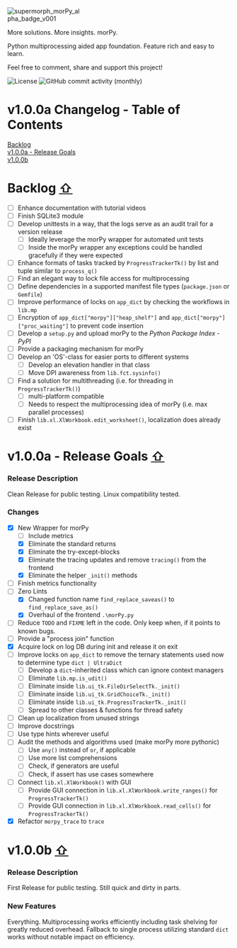 <img src="https://github.com/user-attachments/assets/38a7a1e8-2a55-4f42-95a8-691a1cd77586" alt="supermorph_morPy_alpha_badge_v001" style="max-width:33%; height:auto;">

More solutions. More insights. morPy.

Python multiprocessing aided app foundation. Feature rich and easy to learn.

Feel free to comment, share and support this project!  

![License](https://img.shields.io/github/license/supermorphDotTech/morPy)
![GitHub commit activity (monthly)](https://img.shields.io/github/commit-activity/m/supermorphDotTech/morPy)

# v1.0.0a Changelog - Table of Contents <a name="toc"></a>

[Backlog](#Backlog)  <br/>
[v1.0.0a - Release Goals](#v1.0.0a)  <br/>
[v1.0.0b](#v1.0.0b)  <br/>

# Backlog [⇧](#toc) <a name="Backlog"></a>

- [ ] Enhance documentation with tutorial videos
- [ ] Finish SQLite3 module
- [ ] Develop unittests in a way, that the logs serve as an audit trail for a version release
  - [ ] Ideally leverage the morPy wrapper for automated unit tests
  - [ ] Inside the morPy wrapper any exceptions could be handled gracefully if they were expected
- [ ] Enhance formats of tasks tracked by `ProgressTrackerTk()` by list and tuple similar to `process_q()`
- [ ] Find an elegant way to lock file access for multiprocessing
- [ ] Define dependencies in a supported manifest file types (`package.json` or `Gemfile`)
- [ ] Improve performance of locks on `app_dict` by checking the workflows in `lib.mp`
- [ ] Encryption of `app_dict["morpy"]["heap_shelf"]` and `app_dict["morpy"]["proc_waiting"]` to prevent code insertion
- [ ] Develop a `setup.py` and upload morPy to the *Python Package Index - PyPI*
- [ ] Provide a packaging mechanism for morPy
- [ ] Develop an 'OS'-class for easier ports to different systems
  - [ ] Develop an elevation handler in that class
  - [ ] Move DPI awareness from `lib.fct.sysinfo()`
- [ ] Find a solution for multithreading (i.e. for threading in `ProgressTrackerTk()`)
  - [ ] multi-platform compatible
  - [ ] Needs to respect the multiprocessing idea of morPy (i.e. max parallel processes)
- [ ] Finish `lib.xl.XlWorkbook.edit_worksheet()`, localization does already exist

# v1.0.0a - Release Goals [⇧](#toc) <a name="v1.0.0a"></a>

### Release Description

Clean Release for public testing. Linux compatibility tested.

### Changes

- [x] New Wrapper for morPy
    - [ ] Include metrics
    - [x] Eliminate the standard returns
    - [x] Eliminate the try-except-blocks
    - [x] Eliminate the tracing updates and remove `tracing()` from the frontend
    - [x] Eliminate the helper `_init()` methods
- [ ] Finish metrics functionality
- [ ] Zero Lints
  - [x] Changed function name `find_replace_saveas()` to `find_replace_save_as()`
  - [x] Overhaul of the frontend `.\morPy.py`
- [ ] Reduce `TODO` and `FIXME` left in the code. Only keep when, if it points to known bugs.
- [ ] Provide a "process join" function
- [x] Acquire lock on log DB during init and release it on exit
- [ ] Improve locks on `app_dict` to remove the ternary statements used now to determine type `dict | UltraDict`
  - [ ] Develop a `dict`-inherited class which can ignore context managers
  - [ ] Eliminate `lib.mp.is_udit()`
  - [ ] Eliminate inside `lib.ui_tk.FileDirSelectTk._init()`
  - [ ] Eliminate inside `lib.ui_tk.GridChoiceTk._init()`
  - [ ] Eliminate inside `lib.ui_tk.ProgressTrackerTk._init()`
  - [ ] Spread to other classes & functions for thread safety
- [ ] Clean up localization from unused strings
- [ ] Improve docstrings
- [ ] Use type hints wherever useful
- [ ] Audit the methods and algorithms used (make morPy more pythonic)
  - [ ] Use `any()` instead of `or`, if applicable
  - [ ] Use more list comprehensions
  - [ ] Check, if generators are useful
  - [ ] Check, if assert has use cases somewhere
- [ ] Connect `lib.xl.XlWorkbook()` with GUI
  - [ ] Provide GUI connection in `lib.xl.XlWorkbook.write_ranges()` for `ProgressTrackerTk()`
  - [ ] Provide GUI connection in `lib.xl.XlWorkbook.read_cells()` for `ProgressTrackerTk()`
- [x] Refactor `morpy_trace` to `trace`

# v1.0.0b [⇧](#toc) <a name="v1.0.0b"></a>

### Release Description

First Release for public testing. Still quick and dirty in parts.

### New Features

Everything. Multiprocessing works efficiently including task shelving for greatly reduced overhead.
Fallback to single process utilizing standard `dict` works without notable impact on efficiency.